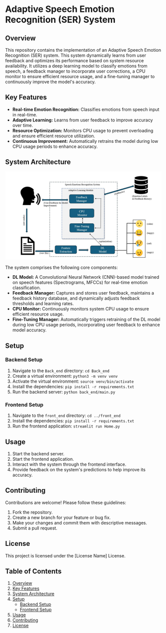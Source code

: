 # Adaptive Speech Emotion Recognition (SER) System

## Overview

This repository contains the implementation of an Adaptive Speech Emotion Recognition (SER) system. This system dynamically learns from user feedback and optimizes its performance based on system resource availability. It utilizes a deep learning model to classify emotions from speech, a feedback manager to incorporate user corrections, a CPU monitor to ensure efficient resource usage, and a fine-tuning manager to continuously improve the model's accuracy.

## Key Features

*   **Real-time Emotion Recognition:** Classifies emotions from speech input in real-time.
*   **Adaptive Learning:** Learns from user feedback to improve accuracy over time.
*   **Resource Optimization:** Monitors CPU usage to prevent overloading and ensure efficient resource utilization.
*   **Continuous Improvement:** Automatically retrains the model during low CPU usage periods to enhance accuracy.

## System Architecture

![Adaptive SER Architecture](./images/architecture.jpg)

The system comprises the following core components:

*   **DL Model:** A Convolutional Neural Network (CNN)-based model trained on speech features (Spectrograms, MFCCs) for real-time emotion classification.
*   **Feedback Manager:** Captures and stores user feedback, maintains a feedback history database, and dynamically adjusts feedback thresholds and learning rates.
*   **CPU Monitor:** Continuously monitors system CPU usage to ensure efficient resource usage.
*   **Fine-Tuning Manager:** Automatically triggers retraining of the DL model during low CPU usage periods, incorporating user feedback to enhance model accuracy.

## Setup

### Backend Setup

1.  Navigate to the `Back_end` directory: `cd Back_end`
2.  Create a virtual environment: `python3 -m venv venv`
3.  Activate the virtual environment: `source venv/bin/activate`
4.  Install the dependencies: `pip install -r requirements.txt`
5.  Run the backend server: `python back_end/main.py`

### Frontend Setup

1.  Navigate to the `front_end` directory: `cd ../front_end`
2.  Install the dependencies: `pip install -r requirements.txt`
3.  Run the frontend application: `streamlit run Home.py`

## Usage

1.  Start the backend server.
2.  Start the frontend application.
3.  Interact with the system through the frontend interface.
4.  Provide feedback on the system's predictions to help improve its accuracy.

## Contributing

Contributions are welcome! Please follow these guidelines:

1.  Fork the repository.
2.  Create a new branch for your feature or bug fix.
3.  Make your changes and commit them with descriptive messages.
4.  Submit a pull request.

## License

This project is licensed under the [License Name] License.

## Table of Contents
1. [Overview](#overview)
2. [Key Features](#key-features)
3. [System Architecture](#system-architecture)
4. [Setup](#setup)
    * [Backend Setup](#backend-setup)
    * [Frontend Setup](#frontend-setup)
5. [Usage](#usage)
6. [Contributing](#contributing)
7. [License](#license)
